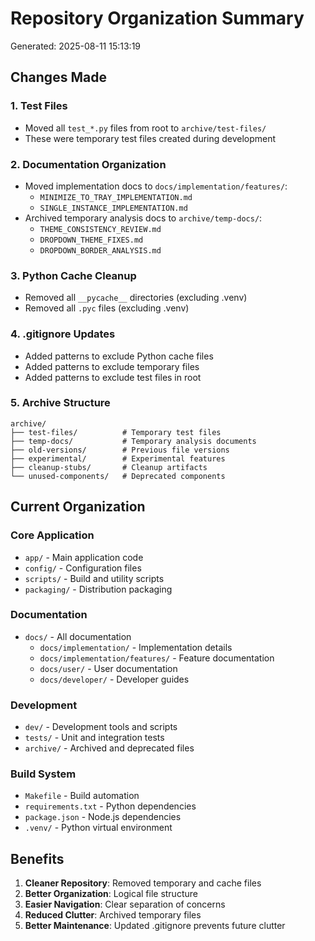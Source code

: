 # Repository Organization Summary
Generated: 2025-08-11 15:13:19

## Changes Made

### 1. Test Files
- Moved all `test_*.py` files from root to `archive/test-files/`
- These were temporary test files created during development

### 2. Documentation Organization
- Moved implementation docs to `docs/implementation/features/`:
  - `MINIMIZE_TO_TRAY_IMPLEMENTATION.md`
  - `SINGLE_INSTANCE_IMPLEMENTATION.md`
- Archived temporary analysis docs to `archive/temp-docs/`:
  - `THEME_CONSISTENCY_REVIEW.md`
  - `DROPDOWN_THEME_FIXES.md`
  - `DROPDOWN_BORDER_ANALYSIS.md`

### 3. Python Cache Cleanup
- Removed all `__pycache__` directories (excluding .venv)
- Removed all `.pyc` files (excluding .venv)

### 4. .gitignore Updates
- Added patterns to exclude Python cache files
- Added patterns to exclude temporary files
- Added patterns to exclude test files in root

### 5. Archive Structure
```
archive/
├── test-files/          # Temporary test files
├── temp-docs/           # Temporary analysis documents
├── old-versions/        # Previous file versions
├── experimental/        # Experimental features
├── cleanup-stubs/       # Cleanup artifacts
└── unused-components/   # Deprecated components
```

## Current Organization

### Core Application
- `app/` - Main application code
- `config/` - Configuration files
- `scripts/` - Build and utility scripts
- `packaging/` - Distribution packaging

### Documentation
- `docs/` - All documentation
  - `docs/implementation/` - Implementation details
  - `docs/implementation/features/` - Feature documentation
  - `docs/user/` - User documentation
  - `docs/developer/` - Developer guides

### Development
- `dev/` - Development tools and scripts
- `tests/` - Unit and integration tests
- `archive/` - Archived and deprecated files

### Build System
- `Makefile` - Build automation
- `requirements.txt` - Python dependencies
- `package.json` - Node.js dependencies
- `.venv/` - Python virtual environment

## Benefits
1. **Cleaner Repository**: Removed temporary and cache files
2. **Better Organization**: Logical file structure
3. **Easier Navigation**: Clear separation of concerns
4. **Reduced Clutter**: Archived temporary files
5. **Better Maintenance**: Updated .gitignore prevents future clutter
